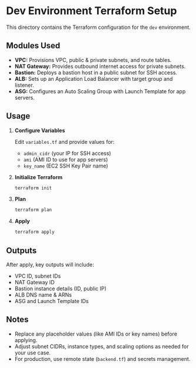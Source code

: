 # Dev Environment Terraform Setup

This directory contains the Terraform configuration for the `dev` environment.

## Modules Used

- **VPC:** Provisions VPC, public & private subnets, and route tables.
- **NAT Gateway:** Provides outbound internet access for private subnets.
- **Bastion:** Deploys a bastion host in a public subnet for SSH access.
- **ALB:** Sets up an Application Load Balancer with target group and listener.
- **ASG:** Configures an Auto Scaling Group with Launch Template for app servers.

## Usage

1. **Configure Variables**

   Edit `variables.tf` and provide values for:
   - `admin_cidr` (your IP for SSH access)
   - `ami` (AMI ID to use for app servers)
   - `key_name` (EC2 SSH Key Pair name)

2. **Initialize Terraform**

   ```sh
   terraform init
   ```

3. **Plan**

   ```sh
   terraform plan
   ```

4. **Apply**

   ```sh
   terraform apply
   ```

## Outputs

After apply, key outputs will include:
- VPC ID, subnet IDs
- NAT Gateway ID
- Bastion instance details (ID, public IP)
- ALB DNS name & ARNs
- ASG and Launch Template IDs

## Notes

- Replace any placeholder values (like AMI IDs or key names) before applying.
- Adjust subnet CIDRs, instance types, and scaling options as needed for your use case.
- For production, use remote state (`backend.tf`) and secrets management.
